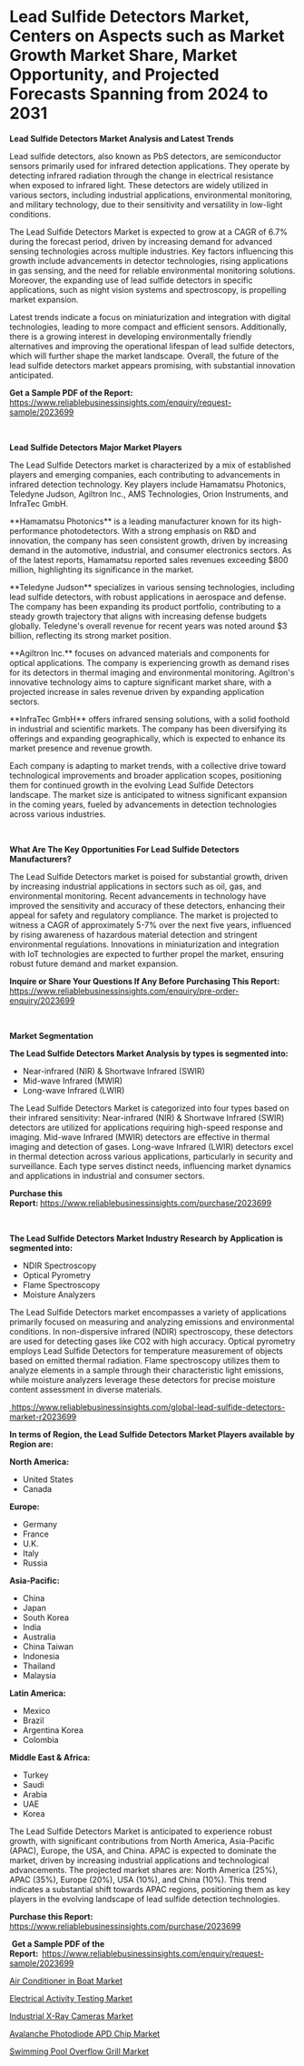 <p><h1>Lead Sulfide Detectors Market, Centers on Aspects such as Market Growth Market Share, Market Opportunity, and Projected Forecasts Spanning from 2024 to 2031</h1></p><p><strong>Lead Sulfide Detectors Market Analysis and Latest Trends</strong></p>
<p><p>Lead sulfide detectors, also known as PbS detectors, are semiconductor sensors primarily used for infrared detection applications. They operate by detecting infrared radiation through the change in electrical resistance when exposed to infrared light. These detectors are widely utilized in various sectors, including industrial applications, environmental monitoring, and military technology, due to their sensitivity and versatility in low-light conditions.</p><p>The Lead Sulfide Detectors Market is expected to grow at a CAGR of 6.7% during the forecast period, driven by increasing demand for advanced sensing technologies across multiple industries. Key factors influencing this growth include advancements in detector technologies, rising applications in gas sensing, and the need for reliable environmental monitoring solutions. Moreover, the expanding use of lead sulfide detectors in specific applications, such as night vision systems and spectroscopy, is propelling market expansion.</p><p>Latest trends indicate a focus on miniaturization and integration with digital technologies, leading to more compact and efficient sensors. Additionally, there is a growing interest in developing environmentally friendly alternatives and improving the operational lifespan of lead sulfide detectors, which will further shape the market landscape. Overall, the future of the lead sulfide detectors market appears promising, with substantial innovation anticipated.</p></p>
<p><strong>Get a Sample PDF of the Report:&nbsp;</strong> <a href="https://www.reliablebusinessinsights.com/enquiry/request-sample/2023699?utm_campaign=62&utm_medium=2&utm_source=Github&utm_content=ia&utm_term=30102024&utm_id=lead-sulfide-detectors">https://www.reliablebusinessinsights.com/enquiry/request-sample/2023699</a></p>
<p>&nbsp;</p>
<p><strong>Lead Sulfide Detectors Major Market Players</strong></p>
<p><p>The Lead Sulfide Detectors market is characterized by a mix of established players and emerging companies, each contributing to advancements in infrared detection technology. Key players include Hamamatsu Photonics, Teledyne Judson, Agiltron Inc., AMS Technologies, Orion Instruments, and InfraTec GmbH.</p><p>**Hamamatsu Photonics** is a leading manufacturer known for its high-performance photodetectors. With a strong emphasis on R&D and innovation, the company has seen consistent growth, driven by increasing demand in the automotive, industrial, and consumer electronics sectors. As of the latest reports, Hamamatsu reported sales revenues exceeding $800 million, highlighting its significance in the market.</p><p>**Teledyne Judson** specializes in various sensing technologies, including lead sulfide detectors, with robust applications in aerospace and defense. The company has been expanding its product portfolio, contributing to a steady growth trajectory that aligns with increasing defense budgets globally. Teledyne's overall revenue for recent years was noted around $3 billion, reflecting its strong market position.</p><p>**Agiltron Inc.** focuses on advanced materials and components for optical applications. The company is experiencing growth as demand rises for its detectors in thermal imaging and environmental monitoring. Agiltron's innovative technology aims to capture significant market share, with a projected increase in sales revenue driven by expanding application sectors.</p><p>**InfraTec GmbH** offers infrared sensing solutions, with a solid foothold in industrial and scientific markets. The company has been diversifying its offerings and expanding geographically, which is expected to enhance its market presence and revenue growth.</p><p>Each company is adapting to market trends, with a collective drive toward technological improvements and broader application scopes, positioning them for continued growth in the evolving Lead Sulfide Detectors landscape. The market size is anticipated to witness significant expansion in the coming years, fueled by advancements in detection technologies across various industries.</p></p>
<p>&nbsp;</p>
<p><strong>What Are The Key Opportunities For Lead Sulfide Detectors Manufacturers?</strong></p>
<p><p>The Lead Sulfide Detectors market is poised for substantial growth, driven by increasing industrial applications in sectors such as oil, gas, and environmental monitoring. Recent advancements in technology have improved the sensitivity and accuracy of these detectors, enhancing their appeal for safety and regulatory compliance. The market is projected to witness a CAGR of approximately 5-7% over the next five years, influenced by rising awareness of hazardous material detection and stringent environmental regulations. Innovations in miniaturization and integration with IoT technologies are expected to further propel the market, ensuring robust future demand and market expansion.</p></p>
<p><strong>Inquire or Share Your Questions If Any Before Purchasing This Report:</strong> <a href="https://www.reliablebusinessinsights.com/enquiry/pre-order-enquiry/2023699?utm_campaign=62&utm_medium=2&utm_source=Github&utm_content=ia&utm_term=30102024&utm_id=lead-sulfide-detectors">https://www.reliablebusinessinsights.com/enquiry/pre-order-enquiry/2023699</a></p>
<p>&nbsp;</p>
<p><strong>Market Segmentation</strong></p>
<p><strong>The Lead Sulfide Detectors Market Analysis by types is segmented into:</strong></p>
<p><ul><li>Near-infrared (NIR) & Shortwave Infrared (SWIR)</li><li>Mid-wave Infrared (MWIR)</li><li>Long-wave Infrared (LWIR)</li></ul></p>
<p><p>The Lead Sulfide Detectors Market is categorized into four types based on their infrared sensitivity: Near-infrared (NIR) & Shortwave Infrared (SWIR) detectors are utilized for applications requiring high-speed response and imaging. Mid-wave Infrared (MWIR) detectors are effective in thermal imaging and detection of gases. Long-wave Infrared (LWIR) detectors excel in thermal detection across various applications, particularly in security and surveillance. Each type serves distinct needs, influencing market dynamics and applications in industrial and consumer sectors.</p></p>
<p><strong>Purchase this Report:&nbsp;</strong><a href="https://www.reliablebusinessinsights.com/purchase/2023699?utm_campaign=62&utm_medium=2&utm_source=Github&utm_content=ia&utm_term=30102024&utm_id=lead-sulfide-detectors">https://www.reliablebusinessinsights.com/purchase/2023699</a></p>
<p>&nbsp;</p>
<p><strong>The Lead Sulfide Detectors Market Industry Research by Application is segmented into:</strong></p>
<p><ul><li>NDIR Spectroscopy</li><li>Optical Pyrometry</li><li>Flame Spectroscopy</li><li>Moisture Analyzers</li></ul></p>
<p><p>The Lead Sulfide Detectors market encompasses a variety of applications primarily focused on measuring and analyzing emissions and environmental conditions. In non-dispersive infrared (NDIR) spectroscopy, these detectors are used for detecting gases like CO2 with high accuracy. Optical pyrometry employs Lead Sulfide Detectors for temperature measurement of objects based on emitted thermal radiation. Flame spectroscopy utilizes them to analyze elements in a sample through their characteristic light emissions, while moisture analyzers leverage these detectors for precise moisture content assessment in diverse materials.</p></p>
<p><a href="https://www.reliablebusinessinsights.com/global-lead-sulfide-detectors-market-r2023699?utm_campaign=62&utm_medium=2&utm_source=Github&utm_content=ia&utm_term=30102024&utm_id=lead-sulfide-detectors">&nbsp;https://www.reliablebusinessinsights.com/global-lead-sulfide-detectors-market-r2023699</a></p>
<p><strong>In terms of Region, the Lead Sulfide Detectors Market Players available by Region are:</strong></p>
<p>
    <p> <strong> North America: </strong>
        <ul>
            <li>United States</li>
            <li>Canada</li>
        </ul>
        </p> 
    <p> <strong> Europe: </strong>
        <ul>
            <li>Germany</li>
            <li>France</li>
            <li>U.K.</li>
            <li>Italy</li>
            <li>Russia</li>
        </ul>
        </p> 
    <p> <strong> Asia-Pacific: </strong>
        <ul>
            <li>China</li>
            <li>Japan</li>
            <li>South Korea</li>
            <li>India</li>
            <li>Australia</li>
            <li>China Taiwan</li>
            <li>Indonesia</li>
            <li>Thailand</li>
            <li>Malaysia</li>
        </ul>
        </p> 
    <p> <strong> Latin America: </strong>
        <ul>
            <li>Mexico</li>
            <li>Brazil</li>
            <li>Argentina Korea</li>
            <li>Colombia</li>
        </ul>
        </p> 
    <p> <strong> Middle East & Africa: </strong>
        <ul>
            <li>Turkey</li>
            <li>Saudi</li>
            <li>Arabia</li>
            <li>UAE</li>
            <li>Korea</li>
        </ul>
    </p>
    </p>
<p><p>The Lead Sulfide Detectors Market is anticipated to experience robust growth, with significant contributions from North America, Asia-Pacific (APAC), Europe, the USA, and China. APAC is expected to dominate the market, driven by increasing industrial applications and technological advancements. The projected market shares are: North America (25%), APAC (35%), Europe (20%), USA (10%), and China (10%). This trend indicates a substantial shift towards APAC regions, positioning them as key players in the evolving landscape of lead sulfide detection technologies.</p></p>
<p><strong>Purchase this Report: </strong><a href="https://www.reliablebusinessinsights.com/purchase/2023699?utm_campaign=62&utm_medium=2&utm_source=Github&utm_content=ia&utm_term=30102024&utm_id=lead-sulfide-detectors">https://www.reliablebusinessinsights.com/purchase/2023699</a></p>
<p>&nbsp;<strong>Get a Sample PDF of the Report:&nbsp;&nbsp;</strong><a href="https://www.reliablebusinessinsights.com/enquiry/request-sample/2023699?utm_campaign=62&utm_medium=2&utm_source=Github&utm_content=ia&utm_term=30102024&utm_id=lead-sulfide-detectors">https://www.reliablebusinessinsights.com/enquiry/request-sample/2023699</a></p>
<p><strong></strong></p>
<p><p><a href="https://issuu.com/reportprime-2/docs/air-conditioner-in-boat-market-size_12df4247712d3a?utm_campaign=62&utm_medium=2&utm_source=Github&utm_content=ia&utm_term=30102024&utm_id=lead-sulfide-detectors">Air Conditioner in Boat Market</a></p><p><a href="https://github.com/MCGEE-CRANECaitlyn/Market-Research-Report-List-1/blob/main/electrical-activity-testing-market.md?utm_campaign=62&utm_medium=2&utm_source=Github&utm_content=ia&utm_term=30102024&utm_id=lead-sulfide-detectors">Electrical Activity Testing Market</a></p><p><a href="https://issuu.com/reportprime-2/docs/industrial-x-ray-cameras-market-siz_eb47720ee80040?utm_campaign=62&utm_medium=2&utm_source=Github&utm_content=ia&utm_term=30102024&utm_id=lead-sulfide-detectors">Industrial X-Ray Cameras Market</a></p><p><a href="https://github.com/abbiewimld/Market-Research-Report-List-1/blob/main/avalanche-photodiode-apd-chip-market.md?utm_campaign=62&utm_medium=2&utm_source=Github&utm_content=ia&utm_term=30102024&utm_id=lead-sulfide-detectors">Avalanche Photodiode APD Chip Market</a></p><p><a href="https://www.linkedin.com/pulse/swimming-pool-overflow-grill-industry-insights-report-analyzing-ddycc?utm_campaign=62&utm_medium=2&utm_source=Github&utm_content=ia&utm_term=30102024&utm_id=lead-sulfide-detectors">Swimming Pool Overflow Grill Market</a></p></p>
